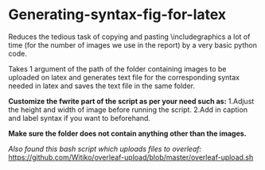 # Generating-syntax-fig-for-latex

Reduces the tedious task of copying and pasting \includegraphics a lot of time (for the number of images we 
use in the report) by a very basic python code.


Takes 1 argument of the path of the folder containing images to be uploaded on latex and generates text file for the 
corresponding syntax needed in latex and saves the text file in the same folder.


**Customize the fwrite part of the script as per your need such as:**
1.Adjust the height and width of image before running the script.
2.Add in caption and label syntax if you want to beforehand.

**Make sure the folder does not contain anything other than the images.**

*Also found this bash script which uploads files to overleaf:*
https://github.com/Witiko/overleaf-upload/blob/master/overleaf-upload.sh
